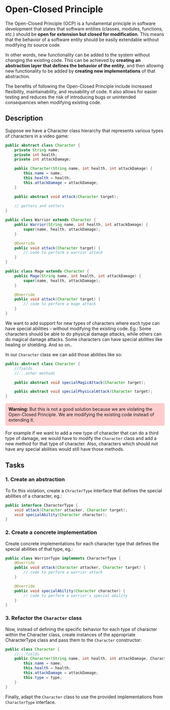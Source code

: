 # Open-Closed Principle
The Open-Closed Principle (OCP) is a fundamental principle in software development that states that software entities (classes, modules, functions, etc.) should be <b>open for extension but closed for modification</b>. This means that the behavior of a software entity should be easily extendable without modifying its source code.

In other words, new functionality can be added to the system without changing the existing code. This can be achieved by <b>creating an abstraction layer that defines the behavior of the entity</b>, and then allowing new functionality to be added by <b>creating new implementations</b> of that abstraction.

The benefits of following the Open-Closed Principle include increased flexibility, maintainability, and reusability of code. It also allows for easier testing and reduces the risk of introducing bugs or unintended consequences when modifying existing code.

## Description
Suppose we have a Character class hierarchy that represents various types of characters in a video game:

```java
public abstract class Character {
    private String name;
    private int health;
    private int attackDamage;

    public Character(String name, int health, int attackDamage) {
        this.name = name;
        this.health = health;
        this.attackDamage = attackDamage;
    }

    public abstract void attack(Character target);
    
    // getters and setters
}

public class Warrior extends Character {
    public Warrior(String name, int health, int attackDamage) {
        super(name, health, attackDamage);
    }

    @Override
    public void attack(Character target) {
        // code to perform a warrior attack
    }
}

public class Mage extends Character {
    public Mage(String name, int health, int attackDamage) {
        super(name, health, attackDamage);
    }

    @Override
    public void attack(Character target) {
        // code to perform a mage attack
    }
}
```
We want to add support for new types of characters where each type can have special abilities - without modifying the existing code.
Eg.: Some characters should be able to do physical damage attacks, while others can do magical damage attacks. Some characters can have special abilities like healing or shielding. And so on..

In our ``Character`` class we can add those abilities like so:
```java
public abstract class Character {
    //fields
    //...other methods

    public abstract void specialMagicAttack(Character target);

    public abstract void specialPhysicalAttack(Character target);
}
```

<div style="background-color: #ffcccc; padding: 10px; border-radius: 5px;">
    <b>Warning:</b> But this is not a good solution because we are violating the Open-Closed Principle. We are modifying the existing code instead of extending it.
</div>

For example if we want to add a new type of character that can do a third type of damage, we would have to modify the `Character` class and add a new method for that type of character.
Also, characters which should not have any special abilities would still have those methods.

## Tasks

### 1. Create an abstraction

To fix this violation, create a ``ChracterType`` interface that defines the special abilities of a character, eg.:

```java
public interface CharacterType {
    void attack(Character attacker, Character target);
    void specialAbility(Character character);
}
```

### 2. Create a concrete implementation
Create concrete implementations for each character type that defines the special abilities of that type, eg.:

```java
public class WarriorType implements CharacterType {
    @Override
    public void attack(Character attacker, Character target) {
        // code to perform a warrior attack
    }

    @Override
    public void specialAbility(Character character) {
        // code to perform a warrior's special ability
    }
}
```

### 3. Refactor the `Character` class
Now, instead of defining the specific behavior for each type of character within the Character class, create instances of the appropriate CharacterType class and pass them to the ``Character`` constructor:
```java
public class Character {
    //...fields
    public Character(String name, int health, int attackDamage, CharacterType type) {
        this.name = name;
        this.health = health;
        this.attackDamage = attackDamage;
        this.type = type;
    }
}
```

Finally, adapt the ``Character`` class to use the provided implementations from ``CharacterType`` interface.